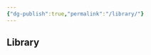 ```yaml
---
{"dg-publish":true,"permalink":"/library/"}
---
```


## Library

<div id="library-md"></div>

<script>
function renderVerticalLibrary() {
    const library = JSON.parse(localStorage.getItem('bookLibrary')) || [];
    const container = document.getElementById('library-md');

    if (library.length === 0) {
        container.innerText = 'No books in your library.';
        return;
    }

    const rows = library.slice().reverse().map((book, index) => {
        const num = index + 1;
        const img = book.imgMD;
        const wikiLink = `[[${book.link}|${book.title}]]`;

        return `${num}<br>---<br>${img}<br>---<br>${wikiLink}`;
    });

    container.innerHTML = rows.join('<br><br>');
}

renderVerticalLibrary();
</script>
